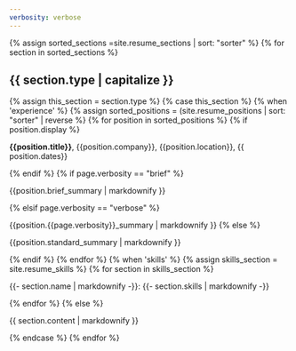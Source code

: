 ```yaml
---
verbosity: verbose
---
```


{% assign sorted_sections =site.resume_sections | sort: "sorter" %}
{% for section in sorted_sections %}
<h2>{{ section.type | capitalize }}</h2>
{% assign this_section = section.type %}
{% case this_section %}
{% when 'experience' %}
{% assign sorted_positions = (site.resume_positions | sort: "sorter" | reverse %}
{% for position in sorted_positions %}
{% if position.display %}
<p><strong>{{position.title}}</strong>, {{position.company}}, {{position.location}}, {{ position.dates}}<p>
{% endif %}
{% if page.verbosity == "brief" %}
<p>{{position.brief_summary | markdownify }}</p>
{% elsif page.verbosity == "verbose" %}
<p>{{position.{{page.verbosity}}_summary | markdownify }}
{% else %}
<p>{{position.standard_summary | markdownify }}</p>
{% endif %}
{% endfor %}
{% when 'skills' %}
{% assign skills_section = site.resume_skills %}
{% for section in skills_section %}
<p>{{- section.name | markdownify -}}: {{- section.skills | markdownify -}}</p>
{% endfor %}
{% else %}
<p>{{ section.content | markdownify }}</p>
{% endcase %}
{% endfor %}
